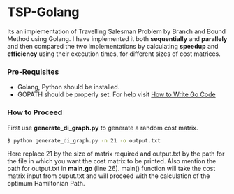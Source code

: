 # TSP-Golang
Its an implementation of Travelling Salesman Problem by Branch and Bound Method using Golang. I have implemented it both **sequentially** and **parallely** and then compared the two implementations by calculating **speedup** and **efficiency** using their execution times, for different sizes of cost matrices.

### Pre-Requisites
- Golang, Python should be installed.
- GOPATH should be properly set. For help visit [How to Write Go Code]

### How to Proceed
First use  **generate_di_graph.py** to generate a random cost matrix.
```sh
$ python generate_di_graph.py -n 21 -o output.txt
```
Here replace 21 by the size of matrix required and output.txt by the path for the file in which you want the cost matrix to be printed. Also mention the path for output.txt in **main.go** (line 26). main() function will take the cost matrix input from ouput.txt and will proceed with the calculation of the optimum Hamiltonian Path.






[How to Write Go Code]: <https://golang.org/doc/code.html>
